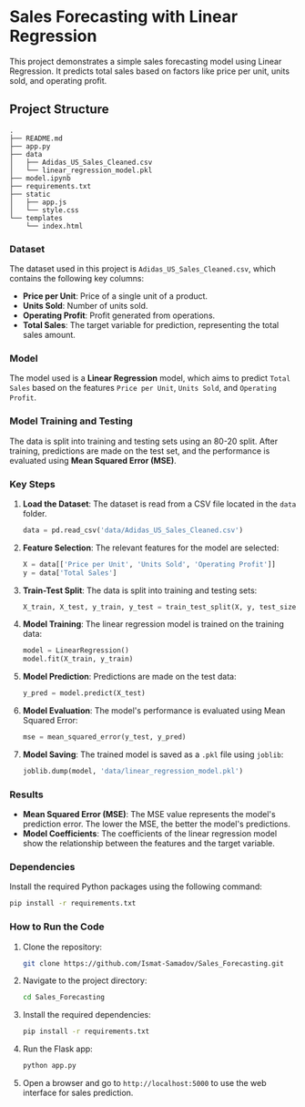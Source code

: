 # Sales Forecasting with Linear Regression

This project demonstrates a simple sales forecasting model using Linear Regression. It predicts total sales based on factors like price per unit, units sold, and operating profit.

## Project Structure

```
.
├── README.md
├── app.py
├── data
│   ├── Adidas_US_Sales_Cleaned.csv
│   └── linear_regression_model.pkl
├── model.ipynb
├── requirements.txt
├── static
│   ├── app.js
│   └── style.css
└── templates
    └── index.html
```

### Dataset

The dataset used in this project is `Adidas_US_Sales_Cleaned.csv`, which contains the following key columns:

- **Price per Unit**: Price of a single unit of a product.
- **Units Sold**: Number of units sold.
- **Operating Profit**: Profit generated from operations.
- **Total Sales**: The target variable for prediction, representing the total sales amount.

### Model

The model used is a **Linear Regression** model, which aims to predict `Total Sales` based on the features `Price per Unit`, `Units Sold`, and `Operating Profit`.

### Model Training and Testing

The data is split into training and testing sets using an 80-20 split. After training, predictions are made on the test set, and the performance is evaluated using **Mean Squared Error (MSE)**.

### Key Steps

1. **Load the Dataset**: The dataset is read from a CSV file located in the `data` folder.
   
   ```python
   data = pd.read_csv('data/Adidas_US_Sales_Cleaned.csv')
   ```

2. **Feature Selection**: The relevant features for the model are selected:
   
   ```python
   X = data[['Price per Unit', 'Units Sold', 'Operating Profit']]
   y = data['Total Sales']
   ```

3. **Train-Test Split**: The data is split into training and testing sets:
   
   ```python
   X_train, X_test, y_train, y_test = train_test_split(X, y, test_size=0.2, random_state=42)
   ```

4. **Model Training**: The linear regression model is trained on the training data:
   
   ```python
   model = LinearRegression()
   model.fit(X_train, y_train)
   ```

5. **Model Prediction**: Predictions are made on the test data:
   
   ```python
   y_pred = model.predict(X_test)
   ```

6. **Model Evaluation**: The model's performance is evaluated using Mean Squared Error:
   
   ```python
   mse = mean_squared_error(y_test, y_pred)
   ```

7. **Model Saving**: The trained model is saved as a `.pkl` file using `joblib`:
   
   ```python
   joblib.dump(model, 'data/linear_regression_model.pkl')
   ```

### Results

- **Mean Squared Error (MSE)**: The MSE value represents the model's prediction error. The lower the MSE, the better the model's predictions.
- **Model Coefficients**: The coefficients of the linear regression model show the relationship between the features and the target variable.

### Dependencies

Install the required Python packages using the following command:

```bash
pip install -r requirements.txt
```

### How to Run the Code

1. Clone the repository:
   ```bash
   git clone https://github.com/Ismat-Samadov/Sales_Forecasting.git
   ```

2. Navigate to the project directory:
   ```bash
   cd Sales_Forecasting
   ```

3. Install the required dependencies:
   ```bash
   pip install -r requirements.txt
   ```

4. Run the Flask app:
   ```bash
   python app.py
   ```

5. Open a browser and go to `http://localhost:5000` to use the web interface for sales prediction.